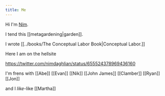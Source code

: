 ```yaml
---
title: Me
---
```


Hi I'm [Ním](http://nimdaghlian.com).

I tend this [[metagardening|garden]].

I wrote [[../books/The Conceptual Labor Book|Conceptual Labor.]]

<!-- end excerpt -->

Here I am on the hellsite

https://twitter.com/nimdaghlian/status/655524378969436160



I'm frens with [[Abe]] [[Evan]] [[Nik]] [[John James]] [[Clamber]] [[Ryan]] [[Jon]]

and I *like*-like [[Martha]]
